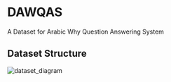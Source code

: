 # DAWQAS
A Dataset for Arabic Why Question Answering System

## Dataset Structure
![dataset_diagram](https://user-images.githubusercontent.com/4822108/43049776-71796bfc-8dcb-11e8-8690-491d33f861ee.png)
